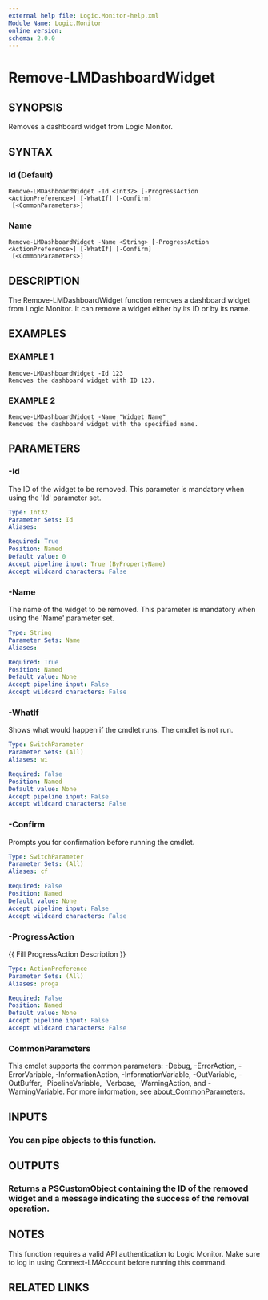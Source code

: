```yaml
---
external help file: Logic.Monitor-help.xml
Module Name: Logic.Monitor
online version:
schema: 2.0.0
---
```


# Remove-LMDashboardWidget

## SYNOPSIS
Removes a dashboard widget from Logic Monitor.

## SYNTAX

### Id (Default)
```
Remove-LMDashboardWidget -Id <Int32> [-ProgressAction <ActionPreference>] [-WhatIf] [-Confirm]
 [<CommonParameters>]
```

### Name
```
Remove-LMDashboardWidget -Name <String> [-ProgressAction <ActionPreference>] [-WhatIf] [-Confirm]
 [<CommonParameters>]
```

## DESCRIPTION
The Remove-LMDashboardWidget function removes a dashboard widget from Logic Monitor.
It can remove a widget either by its ID or by its name.

## EXAMPLES

### EXAMPLE 1
```
Remove-LMDashboardWidget -Id 123
Removes the dashboard widget with ID 123.
```

### EXAMPLE 2
```
Remove-LMDashboardWidget -Name "Widget Name"
Removes the dashboard widget with the specified name.
```

## PARAMETERS

### -Id
The ID of the widget to be removed.
This parameter is mandatory when using the 'Id' parameter set.

```yaml
Type: Int32
Parameter Sets: Id
Aliases:

Required: True
Position: Named
Default value: 0
Accept pipeline input: True (ByPropertyName)
Accept wildcard characters: False
```

### -Name
The name of the widget to be removed.
This parameter is mandatory when using the 'Name' parameter set.

```yaml
Type: String
Parameter Sets: Name
Aliases:

Required: True
Position: Named
Default value: None
Accept pipeline input: False
Accept wildcard characters: False
```

### -WhatIf
Shows what would happen if the cmdlet runs.
The cmdlet is not run.

```yaml
Type: SwitchParameter
Parameter Sets: (All)
Aliases: wi

Required: False
Position: Named
Default value: None
Accept pipeline input: False
Accept wildcard characters: False
```

### -Confirm
Prompts you for confirmation before running the cmdlet.

```yaml
Type: SwitchParameter
Parameter Sets: (All)
Aliases: cf

Required: False
Position: Named
Default value: None
Accept pipeline input: False
Accept wildcard characters: False
```

### -ProgressAction
{{ Fill ProgressAction Description }}

```yaml
Type: ActionPreference
Parameter Sets: (All)
Aliases: proga

Required: False
Position: Named
Default value: None
Accept pipeline input: False
Accept wildcard characters: False
```

### CommonParameters
This cmdlet supports the common parameters: -Debug, -ErrorAction, -ErrorVariable, -InformationAction, -InformationVariable, -OutVariable, -OutBuffer, -PipelineVariable, -Verbose, -WarningAction, and -WarningVariable. For more information, see [about_CommonParameters](http://go.microsoft.com/fwlink/?LinkID=113216).

## INPUTS

### You can pipe objects to this function.
## OUTPUTS

### Returns a PSCustomObject containing the ID of the removed widget and a message indicating the success of the removal operation.
## NOTES
This function requires a valid API authentication to Logic Monitor.
Make sure to log in using Connect-LMAccount before running this command.

## RELATED LINKS
